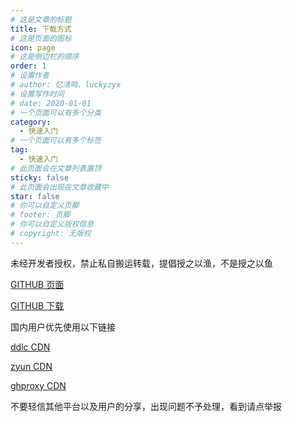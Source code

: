 ```yaml
---
# 这是文章的标题
title: 下载方式
# 这是页面的图标
icon: page
# 这是侧边栏的顺序
order: 1
# 设置作者
# author: 忆清鸣、luckyzyx
# 设置写作时间
# date: 2020-01-01
# 一个页面可以有多个分类
category:
  - 快速入门
# 一个页面可以有多个标签
tag:
  - 快速入门
# 此页面会在文章列表置顶
sticky: false
# 此页面会出现在文章收藏中
star: false
# 你可以自定义页脚
# footer: 页脚
# 你可以自定义版权信息
# copyright: 无版权
---
```


未经开发者授权，禁止私自搬运转载，提倡授之以渔，不是授之以鱼

[GITHUB 页面](https://github.com/Xposed-Modules-Repo/com.luckyzyx.luckytool/releases/tag/11017-1.0.5)

[GITHUB 下载](https://github.com/Xposed-Modules-Repo/com.luckyzyx.luckytool/releases/download/11017-1.0.5/LuckyTool_v1.0.5.11017.apk)

国内用户优先使用以下链接

<!-- https://gh.ddlc.top/ -->

[ddlc CDN](https://gh.ddlc.top/https://github.com/Xposed-Modules-Repo/com.luckyzyx.luckytool/releases/download/11017-1.0.5/LuckyTool_v1.0.5.11017.apk)

<!-- https://proxy.zyun.vip/ -->

[zyun CDN](https://proxy.zyun.vip/https://github.com/Xposed-Modules-Repo/com.luckyzyx.luckytool/releases/download/11017-1.0.5/LuckyTool_v1.0.5.11017.apk)

<!-- https://ghproxy.com/ -->

[ghproxy CDN](https://ghproxy.com/https://github.com/Xposed-Modules-Repo/com.luckyzyx.luckytool/releases/download/11017-1.0.5/LuckyTool_v1.0.5.11017.apk)

不要轻信其他平台以及用户的分享，出现问题不予处理，看到请点举报
